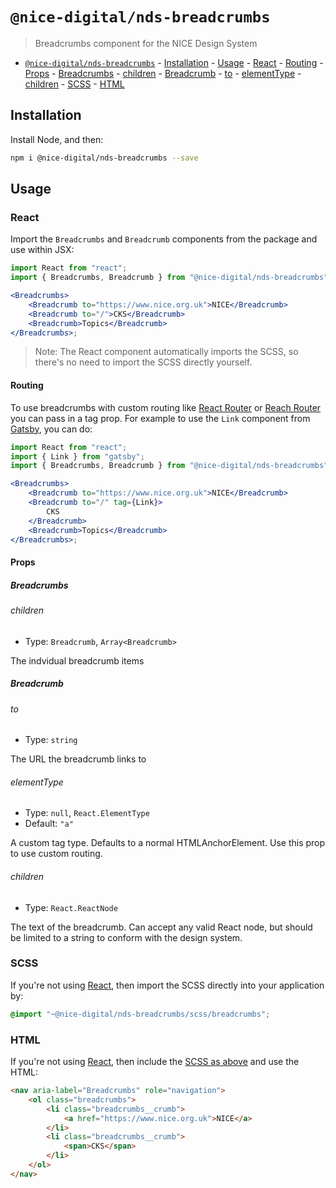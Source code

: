 # `@nice-digital/nds-breadcrumbs`

> Breadcrumbs component for the NICE Design System

- [`@nice-digital/nds-breadcrumbs`](#nice-digitalnds-breadcrumbs) - [Installation](#installation) - [Usage](#usage) - [React](#react) - [Routing](#routing) - [Props](#props) - [Breadcrumbs](#breadcrumbs) - [children](#children) - [Breadcrumb](#breadcrumb) - [to](#to) - [elementType](#elementtype) - [children](#children-1) - [SCSS](#scss) - [HTML](#html)

## Installation

Install Node, and then:

```sh
npm i @nice-digital/nds-breadcrumbs --save
```

## Usage

### React

Import the `Breadcrumbs` and `Breadcrumb` components from the package and use within JSX:

```jsx
import React from "react";
import { Breadcrumbs, Breadcrumb } from "@nice-digital/nds-breadcrumbs";

<Breadcrumbs>
	<Breadcrumb to="https://www.nice.org.uk">NICE</Breadcrumb>
	<Breadcrumb to="/">CKS</Breadcrumb>
	<Breadcrumb>Topics</Breadcrumb>
</Breadcrumbs>;
```

> Note: The React component automatically imports the SCSS, so there's no need to import the SCSS directly yourself.

#### Routing

To use breadcrumbs with custom routing like [React Router](https://reacttraining.com/react-router/) or [Reach Router](https://reach.tech/router) you can pass in a tag prop. For example to use the `Link` component from [Gatsby](https://www.gatsbyjs.org/docs/gatsby-link/), you can do:

```jsx
import React from "react";
import { Link } from "gatsby";
import { Breadcrumbs, Breadcrumb } from "@nice-digital/nds-breadcrumbs";

<Breadcrumbs>
	<Breadcrumb to="https://www.nice.org.uk">NICE</Breadcrumb>
	<Breadcrumb to="/" tag={Link}>
		CKS
	</Breadcrumb>
	<Breadcrumb>Topics</Breadcrumb>
</Breadcrumbs>;
```

#### Props

##### Breadcrumbs

###### children

- Type: `Breadcrumb`, `Array<Breadcrumb>`

The indvidual breadcrumb items

##### Breadcrumb

###### to

- Type: `string`

The URL the breadcrumb links to

###### elementType

- Type: `null`, `React.ElementType`
- Default: `"a"`

A custom tag type. Defaults to a normal HTMLAnchorElement. Use this prop to use custom routing.

###### children

- Type: `React.ReactNode`

The text of the breadcrumb. Can accept any valid React node, but should be limited to a string to conform with the design system.

### SCSS

If you're not using [React](#react), then import the SCSS directly into your application by:

```scss
@import "~@nice-digital/nds-breadcrumbs/scss/breadcrumbs";
```

### HTML

If you're not using [React](#react), then include the [SCSS as above](#scss) and use the HTML:

```html
<nav aria-label="Breadcrumbs" role="navigation">
	<ol class="breadcrumbs">
		<li class="breadcrumbs__crumb">
			<a href="https://www.nice.org.uk">NICE</a>
		</li>
		<li class="breadcrumbs__crumb">
			<span>CKS</span>
		</li>
	</ol>
</nav>
```
